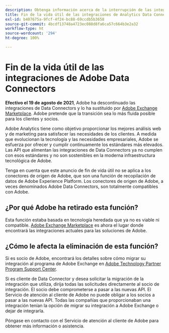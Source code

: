 ```yaml
---
description: Obtenga información acerca de la interrupción de las integraciones de Adobe Analytics Data Connectors.
title: Fin de la vida útil de las integraciones de Analytics Data Connectors
exl-id: b407675a-9fcf-4f24-bc88-69ccdb5b3658
source-git-commit: 4bcdf13748a4723ec088d8fa6ca57c664b3e2a32
workflow-type: ht
source-wordcount: '294'
ht-degree: 100%

---
```


# Fin de la vida útil de las integraciones de Adobe Data Connectors

**Efectivo el 19 de agosto de 2021**, Adobe ha descontinuado las integraciones de Data Connectors y lo ha sustituido por [Adobe Exchange Marketplace](https://exchange.adobe.com/experiencecloud.analytics.html?lang=es#product). Adobe pretende que la transición sea lo más fluida posible para los clientes y socios.

Adobe Analytics tiene como objetivo proporcionar los mejores análisis web y de marketing para satisfacer las necesidades de los clientes. A medida que evolucionan la tecnología y las necesidades empresariales, Adobe se esfuerza por ofrecer y cumplir continuamente los estándares más elevados. Las API que alimentan las integraciones de Data Connectors ya no cumplen con esos estándares y no son sostenibles en la moderna infraestructura tecnológica de Adobe.

Tenga en cuenta que este anuncio de fin de vida útil no se aplica a los conectores de origen de Adobe, que son una función de recopilación de datos de Adobe Experience Platform. Los conectores de origen de Adobe, a veces denominados Adobe Data Connectors, son totalmente compatibles con Adobe.

## ¿Por qué Adobe ha retirado esta función?

Esta función estaba basada en tecnología heredada que ya no es viable ni compatible. [Adobe Exchange Marketplace](https://exchange.adobe.com/experiencecloud.analytics.html?lang=es#product) es ahora el lugar donde encontrará las integraciones actuales para las soluciones de Adobe.

## ¿Cómo le afecta la eliminación de esta función?

Si es socio de Adobe, encontrará los detalles sobre cómo migrar su integración al programa de Adobe Exchange en [Adobe Technology Partner Program Support Center](https://adobeexchangeec.zendesk.com/hc/es-es/articles/360003867071-Adobe-Analytics-Integration-Tools).

Si es cliente de Data Connector y desea solicitar la migración de la integración que utiliza, dirija todas las solicitudes directamente al socio de integración. El socio debe comprometerse a pasar a las nuevas API. El Servicio de atención al cliente de Adobe no puede obligar a los socios a pasar a las nuevas API. Todas las compañías que proporcionaban una integración tenían la opción de migrar su integración a Adobe Exchange o dejar de integrarla.

Póngase en contacto con el Servicio de atención al cliente de Adobe para obtener más información o asistencia.
